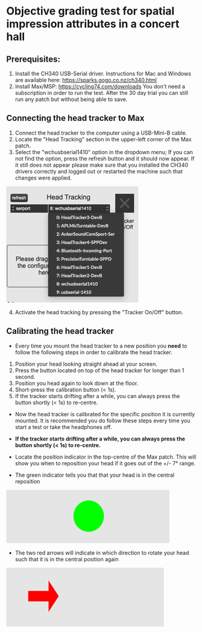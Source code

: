 # Objective grading test for spatial impression attributes in a concert hall
## Prerequisites:

1. Install the CH340 USB-Serial driver. Instructions for Mac and Windows are available here: https://sparks.gogo.co.nz/ch340.html
2. Install Max/MSP: https://cycling74.com/downloads You don't need a subscription in order to run the test. After the 30 day trial you can still run any patch but without being able to save.


## Connecting the head tracker to Max

1. Connect the head tracker to the computer using a USB-Mini-B cable.
2. Locate the "Head Tracking" section in the upper-left corner of the Max patch.
3. Select the "wchusbserial1410" option in the dropdown menu; If you can not find the option, press the refresh button and it should now appear. If it still does not appear please make sure that you installed the CH340 drivers correctly and logged out or restarted the machine such that changes were applied.

![ht_connect](docs/ht_connect.png)

4. Activate the head tracking by pressing the "Tracker On/Off" button.

## Calibrating the head tracker

- Every time you mount the head tracker to a new position you **need** to follow the following steps in order to calibrate the head tracker.

1. Position your head looking straight ahead at your screen.
2. Press the button located on top of the head tracker for longer than 1 second.
3. Position you head again to look down at the floor.
4. Short-press the calibration button (< 1s).
5. If the tracker starts drifting after a while, you can always press the button shortly (< 1s) to re-centre.

- Now the head tracker is calibrated for the specific position it is currently mounted. It is recommended you do follow these steps every time you start a test or take the headphones off.

* **If the tracker starts drifting after a while, you can always press the button shortly (< 1s) to re-centre.**

- Locate the position indicator in the top-centre of the Max patch. This will show you when to reposition your head if it goes out of the +/- 7° range.

- The green indicator tells you that that your head is in the central reposition

![ht_indicator_ct](docs/ht_indicator_ct.png)

- The two red arrows will indicate in which direction to rotate your head such that it is in the central position again

![ht_indicator_left](docs/ht_indicator_left.png)
